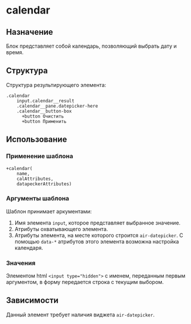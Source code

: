# calendar

## Назначение

Блок представляет собой календарь, позволяющий выбрать дату и время.

## Структура

Структура результирующего элемента:

    .calendar
        input.calendar__result
        .calendar__pane.datepicker-here
        .calendar__button-box
          +button Очистить
          +button Применить

## Использование

### Применение шаблона
    +calendar(
        name,
        calAttributes,
        datapeckerAttributes)

### Аргументы шаблона

Шаблон принимает аркументами:

1. Имя элемента `input`, которое представляет выбранное значение.
2. Атрибуты охватывающего элемента.
3. Атрибуты элемента, на месте которого строится `air-datepicker`. С помощью `data-*` атрибутов этого элемента возможна настройка календаря.

### Значения

Элементом html `<input type="hidden">` с именем, переданным первым аргументом, в форму передается строка с текущим выбором.

## Зависимости

Данный элемент требует наличия виджета `air-datepicker`.
